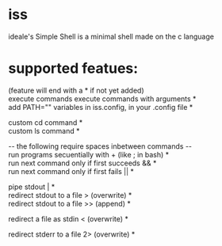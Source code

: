 # iss
ideale's Simple Shell is a minimal shell made on the c language  

# supported featues:
(feature will end with a * if not yet added)  
execute commands
execute commands with arguments *  
add PATH="" variables in iss.config, in your .config file *  

custom cd command *  
custom ls command *  

-- the following require spaces inbetween commands --  
run programs secuentially with + (like ; in bash) *  
run next command only if first succeeds && *  
run next command only if first fails || *  

pipe stdout | *  
redirect stdout to a file > (overwrite) *  
redirect stdout to a file >> (append) *  

redirect a file as stdin < (overwrite) *  

redirect stderr to a file 2> (overwrite) *  


